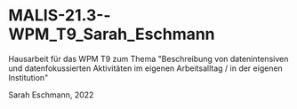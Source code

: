 # MALIS-21.3--WPM_T9_Sarah_Eschmann

Hausarbeit für das WPM T9 zum Thema "Beschreibung von datenintensiven und datenfokussierten Aktivitäten im eigenen Arbeitsalltag / in der eigenen Institution"

Sarah Eschmann, 2022
